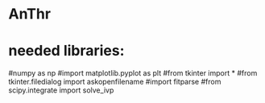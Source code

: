 # AnThr

# needed libraries: 
#numpy as np
#import matplotlib.pyplot as plt
#from tkinter import *
#from tkinter.filedialog import askopenfilename
#import fitparse
#from scipy.integrate import solve_ivp
